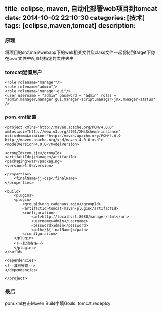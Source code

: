 title: eclipse, maven, 自动化部署web项目到tomcat
date: 2014-10-02 22:10:30
categories: [技术]
tags: [eclipse,maven,tomcat]
description: 
---
### 原理
将项目的src\main\webapp下的web相关文件及class文件一起复制到target下你在pom文件中配置的指定的文件夹中

### tomcat配置用户
    <role rolename="manager"/>
    <role rolename="admin"/>
    <role rolename="manager-gui"/>
    <user username = "admin" password = "admin" roles = "admin,manager,manager-gui,manager-script,manager-jmx,manager-status" />
<!--more-->
### pom.xml配置
    <project xmlns="http://maven.apache.org/POM/4.0.0"  xmlns:xsi="http://www.w3.org/2001/XMLSchema-instance"  xsi:schemaLocation="http://maven.apache.org/POM/4.0.0 http://maven.apache.org/xsd/maven-4.0.0.xsd">
    <modelVersion>4.0.0</modelVersion>
    
    <groupId>com.jje</groupId>
    <artifactId>jjManage</artifactId>
    <packaging>war</packaging>
    <version>1.0</version>
    
    <properties>
        <finalName>jj-czp</finalName> 
    </properties>
      
    <build>
        <plugins>
        <plugin>  
            <groupId>org.codehaus.mojo</groupId>  
            <artifactId>tomcat-maven-plugin</artifactId>  
            <configuration>  
                <url>http://localhost:8080/manager/html</url>  
                <username>admin</username>  
                <password>admin</password>  
                <path>/${finalName}</path>  
            </configuration>
        </plugin>
        <!--其他省略-->
        </plugins>
    </build>
      
    <dependencies>
    <!--其他省略-->
    </dependencies>
    
    </project>   


### 最后
pom.xml右击Maven Build中填Goals: tomcat:redeploy